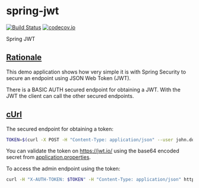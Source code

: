 # spring-jwt

[![Build Status](https://travis-ci.org/oharsta/spring-jwt.svg)](https://travis-ci.org/oharsta/spring-jwt)
[![codecov.io](https://codecov.io/github/oharsta/spring-jwt/coverage.svg)](https://codecov.io/github/oharsta/spring-jwt)

Spring JWT

## [Rationale](#rationale)

This demo application shows how very simple it is with Spring Security to secure an endpoint using JSON Web Token (JWT).

There is a BASIC AUTH secured endpoint for obtaining a JWT. With the JWT the client can call the other secured endpoints.

## [cUrl](#curl)

The secured endpoint for obtaining a token:

```bash
TOKEN=$(curl -X POST -H "Content-Type: application/json" --user john.doe:secret http://localhost:8080/token)
```

You can validate the token on https://jwt.io/ using the base64 encoded secret from [application.properties](src/main/resources/application.properties).

To access the admin endpoint using the token:

```bash
curl -H "X-AUTH-TOKEN: $TOKEN" -H "Content-Type: application/json" http://localhost:8080/admin/user
```

